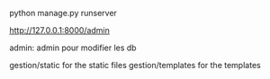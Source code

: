 

python manage.py runserver

http://127.0.0.1:8000/admin

admin: admin
pour modifier les db 

gestion/static    for the static files
gestion/templates for the templates

